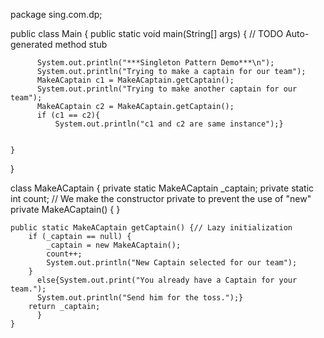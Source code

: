package sing.com.dp;

public class Main {
	public static void main(String[] args) {
		// TODO Auto-generated method stub

		  System.out.println("***Singleton Pattern Demo***\n");                
		  System.out.println("Trying to make a captain for our team");                
		  MakeACaptain c1 = MakeACaptain.getCaptain();                
		  System.out.println("Trying to make another captain for our team");                
		  MakeACaptain c2 = MakeACaptain.getCaptain();                        
		  if (c1 == c2){                                
			  System.out.println("c1 and c2 are same instance");} 
		
		
	}

}

class MakeACaptain {
	private static MakeACaptain _captain;
	private static int count;
        // We make the constructor private to prevent the use of "new"
	private MakeACaptain() {
	}

	public static MakeACaptain getCaptain() {// Lazy initialization
		if (_captain == null) {
			_captain = new MakeACaptain();
			count++;
			System.out.println("New Captain selected for our team");
		}
	      else{System.out.print("You already have a Captain for your team.");
	      System.out.println("Send him for the toss.");} 
		return _captain;                            
	      }
	}
